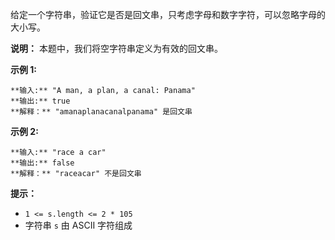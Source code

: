 给定一个字符串，验证它是否是回文串，只考虑字母和数字字符，可以忽略字母的大小写。

**说明：** 本题中，我们将空字符串定义为有效的回文串。

**示例 1:**

    
    
    **输入:** "A man, a plan, a canal: Panama"
    **输出:** true
    **解释：** "amanaplanacanalpanama" 是回文串
    

**示例 2:**

    
    
    **输入:** "race a car"
    **输出:** false
    **解释：** "raceacar" 不是回文串
    

**提示：**

  * `1 <= s.length <= 2 * 105`
  * 字符串 `s` 由 ASCII 字符组成

